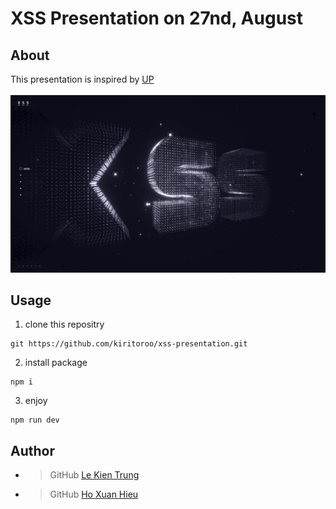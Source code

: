 # XSS Presentation on 27nd, August

## About
This presentation is inspired by [UP](http://up.qq.com)
<br/><br/> 
![Play Game](https://github.com/kiritoroo/xss-presentation/blob/master/xss.jpg)

## Usage
1. clone this repositry
```
git https://github.com/kiritoroo/xss-presentation.git
```
2. install package
```
npm i
```
3. enjoy
```
npm run dev
```

## Author
- > GitHub [Le Kien Trung](https://github.com/kiritoroo)
- > GitHub [Ho Xuan Hieu](https://github.com/XuanHieuHo)

